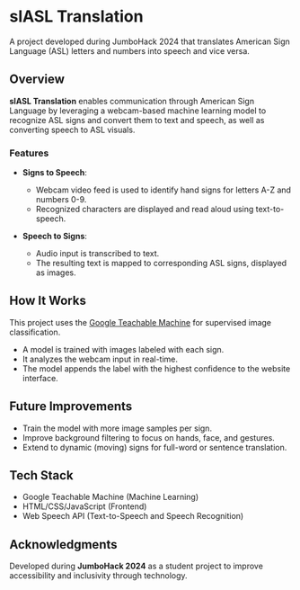 # slASL Translation

A project developed during JumboHack 2024 that translates American Sign Language (ASL) letters and numbers into speech and vice versa.

## Overview

**slASL Translation** enables communication through American Sign Language by leveraging a webcam-based machine learning model to recognize ASL signs and convert them to text and speech, as well as converting speech to ASL visuals.

### Features

- **Signs to Speech**:  
  - Webcam video feed is used to identify hand signs for letters A-Z and numbers 0-9.  
  - Recognized characters are displayed and read aloud using text-to-speech.

- **Speech to Signs**:  
  - Audio input is transcribed to text.  
  - The resulting text is mapped to corresponding ASL signs, displayed as images.

## How It Works

This project uses the [Google Teachable Machine](https://teachablemachine.withgoogle.com/) for supervised image classification.

- A model is trained with images labeled with each sign.
- It analyzes the webcam input in real-time.
- The model appends the label with the highest confidence to the website interface.

## Future Improvements

- Train the model with more image samples per sign.
- Improve background filtering to focus on hands, face, and gestures.
- Extend to dynamic (moving) signs for full-word or sentence translation.

## Tech Stack

- Google Teachable Machine (Machine Learning)
- HTML/CSS/JavaScript (Frontend)
- Web Speech API (Text-to-Speech and Speech Recognition)

## Acknowledgments

Developed during **JumboHack 2024** as a student project to improve accessibility and inclusivity through technology.
